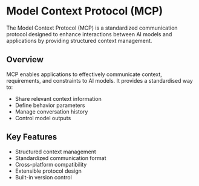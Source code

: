 # Model Context Protocol (MCP)

The Model Context Protocol (MCP) is a standardized communication protocol designed to enhance interactions between AI models and applications by providing structured context management.

## Overview

MCP enables applications to effectively communicate context, requirements, and constraints to AI models. It provides a standardised way to:

- Share relevant context information
- Define behavior parameters
- Manage conversation history
- Control model outputs

## Key Features

- Structured context management
- Standardized communication format
- Cross-platform compatibility
- Extensible protocol design
- Built-in version control
